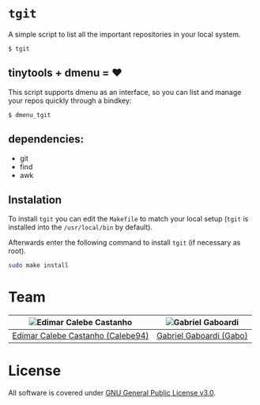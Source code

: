 # `tgit`

A simple script to list all the important repositories in your local system.

```
$ tgit
```

## tinytools + dmenu = :heart:

This script supports dmenu as an interface, so you can list and manage your repos quickly through a bindkey:

```
$ dmenu_tgit
```

## dependencies:

- git
- find
- awk

## Instalation

To install `tgit` you can edit the `Makefile` to match your local setup (`tgit` is installed into the `/usr/local/bin` by default).

Afterwards enter the following command to install `tgit` (if necessary as root).

```bash
sudo make install
```

# Team

| <img src="https://github.com/Calebe94.png?size=200" alt="Edimar Calebe Castanho"> | <img src="https://github.com/gbgabo.png?size=200" alt="Gabriel Gaboardi"> |
| :-------------------------------------------------------------------------------: | :-----------------------------------------------------------------------: |
|         [Edimar Calebe Castanho (Calebe94)](https://github.com/Calebe94)          |           [Gabriel Gaboardi (Gabo)](https://github.com/gbgabo)            |

# License

All software is covered under [GNU General Public License v3.0](https://www.gnu.org/licenses/gpl-3.0.en.html).
